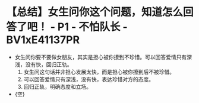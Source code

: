 # 【总结】女生问你这个问题，知道怎么回答了吧！ - P1 - 不怕队长 - BV1xE41137PR

-   女生问你要不要做女朋友，其实是担心被你撩到不珍惜。可以回答爱情只有深浅，没有快，回归正轨。
    1.  女生问这句话并非担心发展太快，而是担心被你撩到后不被珍惜。
    2.  可以回答爱情只有深浅，没有快，表达珍惜对方的态度。
    3.  回归正轨，明确态度和立场。
-   {空}
